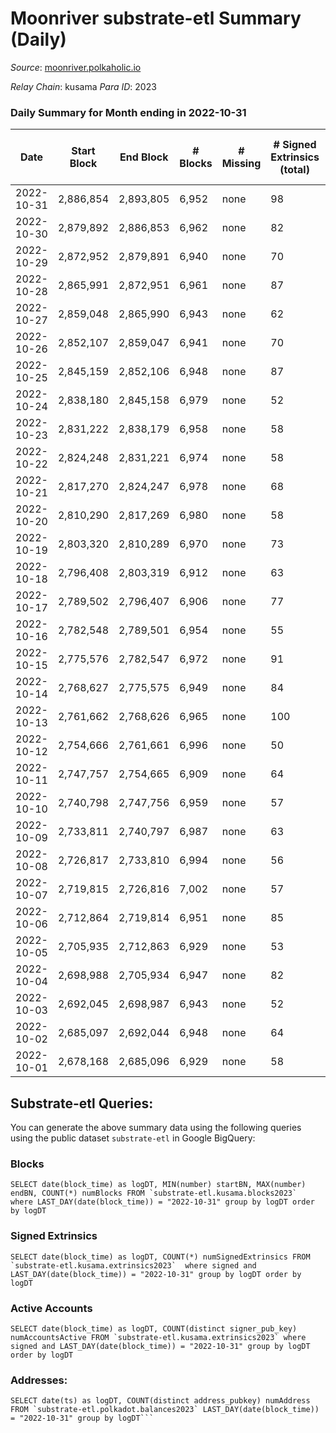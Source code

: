 # Moonriver substrate-etl Summary (Daily)

_Source_: [moonriver.polkaholic.io](https://moonriver.polkaholic.io)

*Relay Chain*: kusama
*Para ID*: 2023



### Daily Summary for Month ending in 2022-10-31


| Date | Start Block | End Block | # Blocks | # Missing | # Signed Extrinsics (total) | # Active Accounts | # Addresses with Balances | # Events | # Transfers | # XCM Transfers In | # XCM Transfers Out |
| ---- | ----------- | --------- | -------- | --------- | --------------------------- | ----------------- | ------------------------- | -------- | ----------- | ------------------ | ------------------- |
| 2022-10-31 | 2,886,854 | 2,893,805 | 6,952 | none  | 98 | 71 | 573,764 | 524,580 | 6,574 ($1,312,453) | 89 ($151,193) | 55 ($46,027.46) |
| 2022-10-30 | 2,879,892 | 2,886,853 | 6,962 | none  | 82 | 54 | 569,602 | 535,377 | 6,000 ($1,001,418) | 33 ($187,469) | 64 ($117,211) |
| 2022-10-29 | 2,872,952 | 2,879,891 | 6,940 | none  | 70 | 48 |  | 554,483 | 6,019 ($1,903,070) | 37 ($247,052) | 53 ($31,851.25) |
| 2022-10-28 | 2,865,991 | 2,872,951 | 6,961 | none  | 87 | 50 | 569,257 | 564,735 | 5,959 ($1,110,941) | 38 ($109,938) | 44 ($54,943.67) |
| 2022-10-27 | 2,859,048 | 2,865,990 | 6,943 | none  | 62 | 45 |  | 586,723 | 6,690 ($2,454,092) | 32 ($64,278.81) | 42 ($38,657.18) |
| 2022-10-26 | 2,852,107 | 2,859,047 | 6,941 | none  | 70 | 46 | 568,597 | 524,106 | 6,394 ($4,557,189) | 51 ($31,018.74) | 44 ($115,840) |
| 2022-10-25 | 2,845,159 | 2,852,106 | 6,948 | none  | 87 | 51 | 568,476 | 537,242 | 6,528 ($5,611,613) | 60 ($23,002.15) | 46 ($71,441.50) |
| 2022-10-24 | 2,838,180 | 2,845,158 | 6,979 | none  | 52 | 31 |  | 454,529 | 5,193 ($1,928,754) | 37 ($377,988) | 44 ($48,335.22) |
| 2022-10-23 | 2,831,222 | 2,838,179 | 6,958 | none  | 58 | 39 | 568,272 | 468,172 | 4,800 ($3,848,698) | 40 ($26,895.45) | 39 ($610,180) |
| 2022-10-22 | 2,824,248 | 2,831,221 | 6,974 | none  | 58 | 42 | 568,180 | 501,474 | 7,769 ($2,539,730) | 56 ($49,900.41) | 46 ($17,589.37) |
| 2022-10-21 | 2,817,270 | 2,824,247 | 6,978 | none  | 68 | 36 | 568,030 | 502,088 | 5,973 ($3,781,923) | 45 ($48,418.90) | 41 ($45,207.50) |
| 2022-10-20 | 2,810,290 | 2,817,269 | 6,980 | none  | 58 | 37 |  | 503,204 | 5,526 ($2,208,536) | 49 ($43,244.50) | 32 ($10,667.57) |
| 2022-10-19 | 2,803,320 | 2,810,289 | 6,970 | none  | 73 | 43 |  | 494,094 | 5,887 ($2,180,983) | 48 ($47,261.12) | 65 ($102,188) |
| 2022-10-18 | 2,796,408 | 2,803,319 | 6,912 | none  | 63 | 42 | 567,716 | 531,968 | 8,253 ($3,824,840) | 51 ($30,438.24) | 63 ($35,765.54) |
| 2022-10-17 | 2,789,502 | 2,796,407 | 6,906 | none  | 77 | 42 | 567,592 | 512,467 | 7,151 ($2,589,766) | 60 ($100,527) | 57 ($67,162.67) |
| 2022-10-16 | 2,782,548 | 2,789,501 | 6,954 | none  | 55 | 36 | 567,476 | 519,452 | 7,102 ($3,028,068) | 45 ($47,851.46) | 50 ($11,842.27) |
| 2022-10-15 | 2,775,576 | 2,782,547 | 6,972 | none  | 91 | 53 | 567,381 | 568,357 | 9,171 ($2,845,942) | 63 ($1,465,305) | 47 ($33,051.40) |
| 2022-10-14 | 2,768,627 | 2,775,575 | 6,949 | none  | 84 | 53 |  | 531,156 | 6,962 ($1,854,351) | 40 ($36,640.70) | 48 ($84,573.71) |
| 2022-10-13 | 2,761,662 | 2,768,626 | 6,965 | none  | 100 | 62 | 567,196 | 610,704 | 10,315 ($3,539,697) | 48 ($63,188.99) | 79 ($137,554) |
| 2022-10-12 | 2,754,666 | 2,761,661 | 6,996 | none  | 50 | 35 | 567,088 | 439,067 | 4,165 ($1,853,680) | 45 ($13,367.70) | 33 ($37,267.16) |
| 2022-10-11 | 2,747,757 | 2,754,665 | 6,909 | none  | 64 | 39 |  | 485,814 | 5,175 ($1,576,445) | 14 ($65,300.74) | 27 ($18,098.32) |
| 2022-10-10 | 2,740,798 | 2,747,756 | 6,959 | none  | 57 | 30 |  | 595,061 | 10,508 ($3,199,068) | 42 ($631,649) | 135 ($580,233) |
| 2022-10-09 | 2,733,811 | 2,740,797 | 6,987 | none  | 63 | 39 |  | 458,392 | 4,196 ($730,744) | 19 ($3,287.60) | 16 ($18,547.31) |
| 2022-10-08 | 2,726,817 | 2,733,810 | 6,994 | none  | 56 | 35 |  | 474,022 | 4,310 ($875,701) | 15 ($5,540.73) | 20 ($7,967.82) |
| 2022-10-07 | 2,719,815 | 2,726,816 | 7,002 | none  | 57 | 38 |  | 472,233 | 5,205 ($1,080,513) | 31 ($77,151.21) | 33 ($24,651.50) |
| 2022-10-06 | 2,712,864 | 2,719,814 | 6,951 | none  | 85 | 46 |  | 465,851 | 5,263 ($1,827,664) | 89 ($31,952.12) | 77 ($87,796.99) |
| 2022-10-05 | 2,705,935 | 2,712,863 | 6,929 | none  | 53 | 31 |  | 527,735 | 6,378 ($3,439,309) | 52 ($55,087.26) | 40 ($59,018.01) |
| 2022-10-04 | 2,698,988 | 2,705,934 | 6,947 | none  | 82 | 56 |  | 743,008 | 18,214 ($12,150,288) | 96 ($168,192) | 82 ($95,464.41) |
| 2022-10-03 | 2,692,045 | 2,698,987 | 6,943 | none  | 52 | 33 |  | 490,986 | 5,448 ($2,148,203) | 26 ($119,323) | 43 ($35,331.47) |
| 2022-10-02 | 2,685,097 | 2,692,044 | 6,948 | none  | 64 | 36 |  | 487,619 | 5,148 ($2,797,734) | 50 ($57,727.55) | 53 ($30,276.79) |
| 2022-10-01 | 2,678,168 | 2,685,096 | 6,929 | none  | 58 | 38 |  | 433,017 | 3,646 ($1,389,079) | 20 ($25,494.41) | 26 ($9,057.02) |

## Substrate-etl Queries:
You can generate the above summary data using the following queries using the public dataset `substrate-etl` in Google BigQuery:


### Blocks
```
SELECT date(block_time) as logDT, MIN(number) startBN, MAX(number) endBN, COUNT(*) numBlocks FROM `substrate-etl.kusama.blocks2023`  where LAST_DAY(date(block_time)) = "2022-10-31" group by logDT order by logDT
```


### Signed Extrinsics
```
SELECT date(block_time) as logDT, COUNT(*) numSignedExtrinsics FROM `substrate-etl.kusama.extrinsics2023`  where signed and LAST_DAY(date(block_time)) = "2022-10-31" group by logDT order by logDT
```


### Active Accounts
```
SELECT date(block_time) as logDT, COUNT(distinct signer_pub_key) numAccountsActive FROM `substrate-etl.kusama.extrinsics2023` where signed and LAST_DAY(date(block_time)) = "2022-10-31" group by logDT order by logDT
```


### Addresses:
```
SELECT date(ts) as logDT, COUNT(distinct address_pubkey) numAddress FROM `substrate-etl.polkadot.balances2023` LAST_DAY(date(block_time)) = "2022-10-31" group by logDT```

